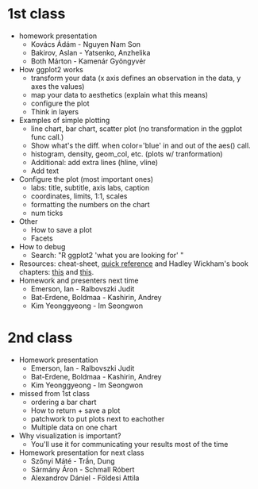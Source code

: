 # 1st class

- homework presentation
    + Kovács Ádám - Nguyen Nam Son 
    + Bakirov, Aslan - Yatsenko, Anzhelika
    + Both Márton - Kamenár Gyöngyvér
- How ggplot2 works
    + transform your data (x axis defines an observation in the data, y axes the values)
    + map your data to aesthetics (explain what this means)
    + configure the plot
    + Think in layers
- Examples of simple plotting
    + line chart, bar chart, scatter plot (no transformation in the ggplot func call.)
    + Show what's the diff. when color='blue' in and out of the aes() call.
    + histogram, density, geom_col, etc. (plots w/ tranformation)
    + Additional: add extra lines (hline, vline)
    + Add text
- Configure the plot (most important ones)
    + labs: title, subtitle, axis labs, caption
    + coordinates, limits, 1:1, scales
    + formatting the numbers on the chart
    + num ticks
- Other
    + How to save a plot
    + Facets
- How to debug
    + Search: "R ggplot2 'what you are looking for' "
- Resources: cheat-sheet, [quick reference](https://ggplot2.tidyverse.org/reference/) and Hadley Wickham's book chapters: [this](https://r4ds.had.co.nz/data-visualisation.html) and [this](https://r4ds.had.co.nz/graphics-for-communication.html).
- Homework and presenters next time
    + Emerson, Ian - Ralbovszki Judit
    + Bat-Erdene, Boldmaa - Kashirin, Andrey
    + Kim Yeonggyeong - Im Seongwon

# 2nd class
- Homework presentation
    + Emerson, Ian - Ralbovszki Judit
    + Bat-Erdene, Boldmaa - Kashirin, Andrey
    + Kim Yeonggyeong - Im Seongwon
- missed from 1st class
    + ordering a bar chart
    + How to return + save a plot
    + patchwork to put plots next to eachother
    + Multiple data on one chart
- Why visualization is important?
    + You'll use it for communicating your results most of the time
- Homework presentation for next class
    + Szőnyi Máté - Trần, Dung
    + Sármány Áron - Schmall Róbert
    + Alexandrov Dániel - Földesi Attila
